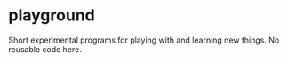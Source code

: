 # playground
Short experimental programs for playing with and learning new things. No reusable code here.
